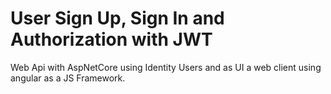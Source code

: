 # User Sign Up, Sign In and Authorization with JWT

   Web Api with AspNetCore using Identity Users and as UI a web client using 
 angular as a JS Framework.
